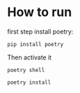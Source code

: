 # How to run

first step install poetry:

`pip install poetry`

Then activate it 

`poetry shell` 

`poetry install`